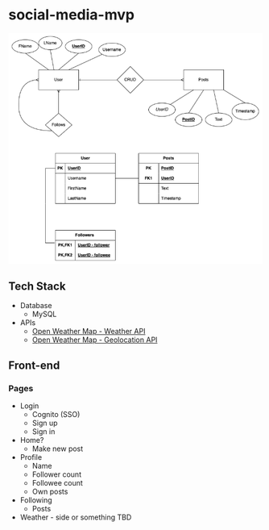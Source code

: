 # social-media-mvp

![Current ER diagram - WIP](er_diagram.png)

## Tech Stack 
* Database
  * MySQL 
* APIs 
  * [Open Weather Map - Weather API](https://openweathermap.org/api/one-call-3)
  * [Open Weather Map - Geolocation API](https://openweathermap.org/api/geocoding-api) 

## Front-end
### Pages
* Login
  * Cognito (SSO)
  * Sign up
  * Sign in
* Home? 
  * Make new post
* Profile
  * Name
  * Follower count
  * Followee count
  * Own posts
* Following
  * Posts
* Weather - side or something TBD



